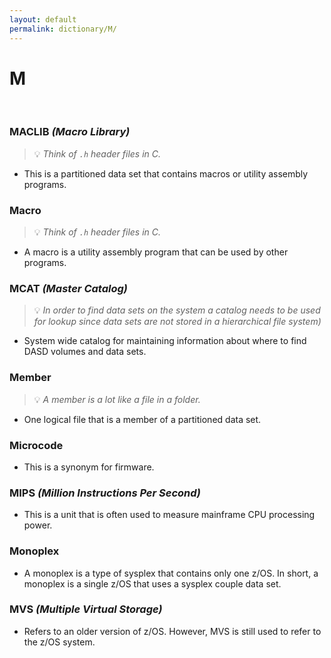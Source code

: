 ```yaml
---
layout: default
permalink: dictionary/M/
---
```


# M

&nbsp;

### MACLIB *(Macro Library)*
> 💡 _Think of `.h` header files in C._

* This is a partitioned data set that contains macros or utility assembly programs.

### Macro
> 💡 _Think of `.h` header files in C._

* A macro is a utility assembly program that can be used by other programs.

### MCAT *(Master Catalog)*
> 💡 _In order to find data sets on the system a catalog needs to be used for lookup since data sets are not stored in a hierarchical file system)_

* System wide catalog for maintaining information about where to find DASD volumes and data sets.

### Member
> 💡 _A member is a lot like a file in a folder._

* One logical file that is a member of a partitioned data set.

### Microcode
* This is a synonym for firmware.

### MIPS *(Million Instructions Per Second)*
* This is a unit that is often used to measure mainframe CPU processing power.

### Monoplex
* A monoplex is a type of sysplex that contains only one z/OS. In short, a monoplex is a single z/OS that uses a sysplex couple data set. 

### MVS *(Multiple Virtual Storage)*
* Refers to an older version of z/OS. However, MVS is still used to refer to the z/OS system.
